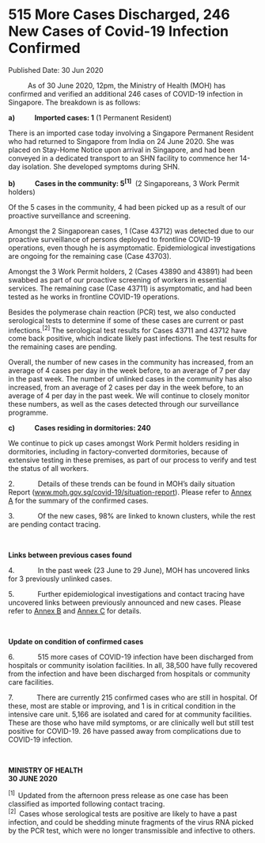 <html>
    <meta http-equiv="Content-Type" content="text/html; charset=utf-8"/>
    <meta charset="utf-8"/>
    <title>515 More Cases Discharged, 246 New Cases of Covid-19 Infection Confirmed</title>
    <body><h1>515 More Cases Discharged, 246 New Cases of Covid-19 Infection Confirmed</h1>
    <p>Published Date: 30 Jun 2020</p> <p>&nbsp;&nbsp;&nbsp;&nbsp;&nbsp;&nbsp;&nbsp;&nbsp;&nbsp; As of 30 June 2020, 12pm, the Ministry of Health (MOH) has confirmed and verified an additional 246 cases of COVID-19 infection in Singapore. The breakdown is as follows: </p><p><strong>a)&nbsp;&nbsp;&nbsp;&nbsp;&nbsp;&nbsp;&nbsp;&nbsp;&nbsp;&nbsp;&nbsp; Imported cases: 1</strong> (1 Permanent Resident)</p><p>There is an imported case today involving a Singapore Permanent Resident who had returned to Singapore from India on 24 June 2020. She was placed on Stay-Home Notice upon arrival in Singapore, and had been conveyed in a dedicated transport to an SHN facility to commence her 14-day isolation. She developed symptoms during SHN. </p><p><strong>b)&nbsp;&nbsp;&nbsp;&nbsp;&nbsp;&nbsp;&nbsp;&nbsp;&nbsp;&nbsp;&nbsp; Cases in the community: 5<sup>[1]</sup></strong>&nbsp; (2 Singaporeans, 3 Work Permit holders)</p><p>Of the 5 cases in the community, 4 had been picked up as a result of our proactive surveillance and screening. </p><p>Amongst the 2 Singaporean cases, 1 (Case 43712) was detected due to our proactive surveillance of persons deployed to frontline COVID-19 operations, even though he is asymptomatic. Epidemiological investigations are ongoing for the remaining case (Case 43703).</p><p>Amongst the 3 Work Permit holders, 2 (Cases 43890 and 43891) had been swabbed as part of our proactive screening of workers in essential services. The remaining case (Case 43711) is asymptomatic, and had been tested as he works in frontline COVID-19 operations.&nbsp;&nbsp; </p><p>Besides the polymerase chain reaction (PCR) test, we also conducted serological tests to determine if some of these cases are current or past infections.<sup>[2] </sup>The serological test results for Cases 43711 and 43712 have come back positive, which indicate likely past infections. The test results for the remaining cases are pending. </p><p>Overall, the number of new cases in the community has increased, from an average of 4 cases per day in the week before, to an average of 7 per day in the past week. The number of unlinked cases in the community has also increased, from an average of 2 cases per day in the week before, to an average of 4 per day in the past week. We will continue to closely monitor these numbers, as well as the cases detected through our surveillance programme.</p><p><strong>c)&nbsp;&nbsp;&nbsp;&nbsp;&nbsp;&nbsp;&nbsp;&nbsp;&nbsp;&nbsp;&nbsp; Cases residing in dormitories: 240</strong></p><p>We continue to pick up cases amongst Work Permit holders residing in dormitories, including in factory-converted dormitories, because of extensive testing in these premises, as part of our process to verify and test the status of all workers. </p><p>2.&nbsp;&nbsp;&nbsp;&nbsp;&nbsp;&nbsp;&nbsp;&nbsp;&nbsp;&nbsp;&nbsp; Details of these trends can be found in MOH’s daily situation Report (<a title="" href="http://www.moh.gov.sg/covid-19/situation-report" target="_blank" data-saferedirecturl="https://www.google.com/url?q=http://www.moh.gov.sg/covid-19/situation-report&amp;source=gmail&amp;ust=1593615708661000&amp;usg=AFQjCNGFXITVwSC9BMcCFBmsMqNisrG_cw">www.moh.gov.sg/covid-19/<wbr>situation-report</a>). Please refer to <a title="Annex A" href="/docs/librariesprovider5/pressroom/annex-a-30-jun.pdf?sfvrsn=ec5e6321_2">Annex A</a>&nbsp;for the summary of the confirmed cases. </p><p>3.&nbsp;&nbsp;&nbsp;&nbsp;&nbsp;&nbsp;&nbsp;&nbsp;&nbsp;&nbsp;&nbsp; Of the new cases, 98% are linked to known clusters, while the rest are pending contact tracing. </p><p>&nbsp;</p><p><strong>Links between previous cases found</strong></p><p>4.&nbsp;&nbsp;&nbsp;&nbsp;&nbsp;&nbsp;&nbsp;&nbsp;&nbsp;&nbsp;&nbsp; In the past week (23 June to 29 June), MOH has uncovered links for 3 previously unlinked cases. </p><p>5.&nbsp;&nbsp;&nbsp;&nbsp;&nbsp;&nbsp;&nbsp;&nbsp;&nbsp;&nbsp;&nbsp; Further epidemiological investigations and contact tracing have uncovered links between previously announced and new cases. Please refer to <a title="Annex B" href="/docs/librariesprovider5/pressroom/annex-b-30-jun.pdf?sfvrsn=39b382c6_2">Annex B</a>&nbsp;and <a title="Annex C" href="/docs/librariesprovider5/pressroom/annex-c-30-jun.pdf?sfvrsn=ff411027_2">Annex C</a>&nbsp;for details. </p><p>&nbsp;</p><p><strong>Update on condition of confirmed cases</strong></p><p>6.&nbsp;&nbsp;&nbsp;&nbsp;&nbsp;&nbsp;&nbsp;&nbsp;&nbsp;&nbsp;&nbsp; 515 more cases of COVID-19 infection have been discharged from hospitals or community isolation facilities. In all, 38,500 have fully recovered from the infection and have been discharged from hospitals or community care facilities. </p><p>7.&nbsp;&nbsp;&nbsp;&nbsp;&nbsp;&nbsp;&nbsp;&nbsp;&nbsp;&nbsp;&nbsp; There are currently 215 confirmed cases who are still in hospital. Of these, most are stable or improving, and 1 is in critical condition in the intensive care unit. 5,166 are isolated and cared for at community facilities. These are those who have mild symptoms, or are clinically well but still test positive for COVID-19. 26 have passed away from complications due to COVID-19 infection. </p><p>&nbsp;&nbsp;</p><p><strong>MINISTRY OF HEALTH<br>30 JUNE 2020</strong></p><p><sup>[1]&nbsp; </sup>Updated from the afternoon press release as one case has been classified as imported following contact tracing. <br><sup>[2]&nbsp; </sup>Cases whose serological tests are positive are likely to have a past infection, and could be shedding minute fragments of the virus RNA picked by the PCR test, which were no longer transmissible and infective to others.</p></body>
</html>
